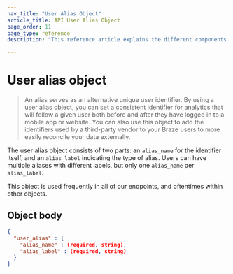 ```yaml
---
nav_title: "User Alias Object"
article_title: API User Alias Object
page_order: 11
page_type: reference
description: "This reference article explains the different components of the user alias object."

---
```


# User alias object

> An alias serves as an alternative unique user identifier. By using a user alias object, you can set a consistent identifier for analytics that will follow a given user both before and after they have logged in to a mobile app or website. You can also use this object to add the identifiers used by a third-party vendor to your Braze users to more easily reconcile your data externally.

The user alias object consists of two parts: an `alias_name` for the identifier itself, and an `alias_label` indicating the type of alias. Users can have multiple aliases with different labels, but only one `alias_name` per `alias_label`.

This object is used frequently in all of our endpoints, and oftentimes within other objects.

## Object body
```json
{
  "user_alias" : {
    "alias_name" : (required, string),
    "alias_label" : (required, string)
  }
}
```
